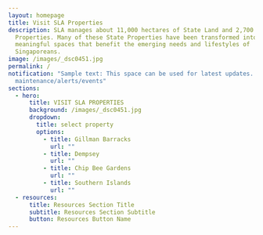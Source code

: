```yaml
---
layout: homepage
title: Visit SLA Properties
description: SLA manages about 11,000 hectares of State Land and 2,700 State
  Properties. Many of these State Properties have been transformed into
  meaningful spaces that benefit the emerging needs and lifestyles of
  Singaporeans.
image: /images/_dsc0451.jpg
permalink: /
notification: "Sample text: This space can be used for latest updates. ie
  maintenance/alerts/events"
sections:
  - hero:
      title: VISIT SLA PROPERTIES
      background: /images/_dsc0451.jpg
      dropdown:
        title: select property
        options:
          - title: Gillman Barracks
            url: ""
          - title: Dempsey
            url: ""
          - title: Chip Bee Gardens
            url: ""
          - title: Southern Islands
            url: ""
  - resources:
      title: Resources Section Title
      subtitle: Resources Section Subtitle
      button: Resources Button Name
---
```

